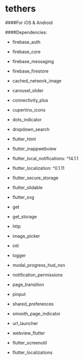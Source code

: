 # tethers

####For iOS & Android

####Dependencies:
+ firebase_auth
+ firebase_core
+ firebase_messaging
+ firebase_firestore

+ cached_network_image
+ carousel_slider
+ connectivity_plus
+ cupertino_icons
+ dots_indicator
+ dropdown_search

+ flutter_html
+ flutter_inappwebview
+ flutter_local_notifications: ^14.1.1
+ flutter_localization: ^0.1.11
+ flutter_secure_storage
+ flutter_slidable
+ flutter_svg

+ get
+ get_storage
+ http
+ image_picker
+ intl
+ logger
+ modal_progress_hud_nsn
+ notification_permissions
+ page_transition
+ pinput
+ shared_preferences
+ smooth_page_indicator
+ url_launcher
+ webview_flutter
+ flutter_screenutil
+ flutter_localizations
